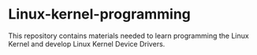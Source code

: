 # Linux-kernel-programming
This repository contains materials needed to learn programming the Linux Kernel and develop Linux Kernel Device Drivers.
